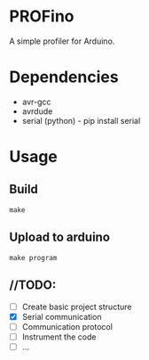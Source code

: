 # PROFino
A simple profiler for Arduino.

# Dependencies
* avr-gcc
* avrdude
* serial (python) - pip install serial

# Usage 

## Build
```make```

## Upload to arduino
```make program```

## //TODO:
- [ ] Create basic project structure
- [x] Serial communication
- [ ] Communication protocol
- [ ] Instrument the code
- [ ] ...
